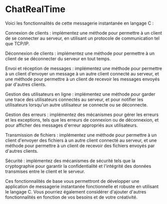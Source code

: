# ChatRealTime

 Voici les fonctionnalités  de cette  messagerie instantanée en langage C :

Connexion de clients : implémentez une méthode pour permettre à un client de se connecter au serveur, en utilisant un protocole de communication tel que TCP/IP.

Déconnexion de clients : implémentez une méthode pour permettre à un client de se déconnecter du serveur en tout temps.

Envoi et réception de messages : implémentez une méthode pour permettre à un client d'envoyer un message à un autre client connecté au serveur, et une méthode pour permettre à un client de recevoir les messages envoyés par d'autres clients.

Gestion des utilisateurs en ligne : implémentez une méthode pour garder une trace des utilisateurs connectés au serveur, et pour notifier les utilisateurs lorsqu'un autre utilisateur se connecte ou se déconnecte.

Gestion des erreurs : implémentez des mécanismes pour gérer les erreurs et les exceptions, tels que les erreurs de connexion ou de déconnexion, et pour afficher des messages d'erreur appropriés aux utilisateurs.

Transmission de fichiers : implémentez une méthode pour permettre à un client d'envoyer des fichiers à un autre client connecté au serveur, et une méthode pour permettre à un client de recevoir des fichiers envoyés par d'autres clients.

Sécurité : implémentez des mécanismes de sécurité tels que la cryptographie pour garantir la confidentialité et l'intégrité des données transmises entre le client et le serveur.

Ces fonctionnalités de base vous permettront de développer une application de messagerie instantanée fonctionnelle et robuste en utilisant le langage C. Vous pourriez également considérer d'ajouter d'autres fonctionnalités en fonction de vos besoins et de votre créativité.
